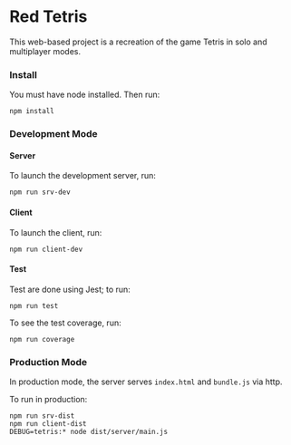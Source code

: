 # Red Tetris

This web-based project is a recreation of the game Tetris in solo and multiplayer modes. 

### Install

You must have node installed. Then run: 

```
npm install
```

### Development Mode

#### Server

To launch the development server, run: 

```
npm run srv-dev
```

#### Client

To launch the client, run:

```
npm run client-dev
```

#### Test

Test are done using Jest; to run: 

```
npm run test
```

To see the test coverage, run:

```
npm run coverage
```

### Production Mode

In production mode, the server serves `index.html` and `bundle.js` via http.

To run in production: 
```
npm run srv-dist
npm run client-dist
DEBUG=tetris:* node dist/server/main.js
```
